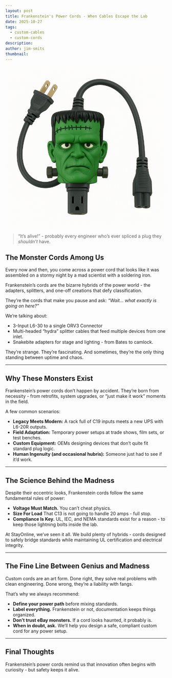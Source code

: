 ```yaml
---
layout: post
title: Frankenstein's Power Cords - When Cables Escape the Lab
date: 2025-10-27
tags:
  - custom-cables
  - custom-cords
description:
author: jim-smits
thumbnail:
---
```

<img src="assets/images/posts/frankenstein.png" alt="Frankenstein's Monster's head with cords coming out of the sides." /> 

> “It’s alive!” - probably every engineer who’s ever spliced a plug they _shouldn’t_ have.

## The Monster Cords Among Us

Every now and then, you come across a power cord that looks like it was assembled on a stormy night by a mad scientist with a soldering iron.  

Frankenstein’s cords are the bizarre hybrids of the power world - the adapters, splitters, and one-off creations that defy classification.  

They’re the cords that make you pause and ask: _“Wait… what exactly is going on here?”_

We’re talking about:

- 3-Input L6-30 to a single ORV3 Connector    
- Multi-headed “hydra” splitter cables that feed multiple devices from one inlet.    
- Snakebite adapters for stage and lighting - from Bates to camlock.    

They’re strange. They’re fascinating. And sometimes, they’re the only thing standing between uptime and chaos.

---

## Why These Monsters Exist

Frankenstein’s power cords don’t happen by accident. They’re born from necessity - from retrofits, system upgrades, or “just make it work” moments in the field.

A few common scenarios:

- **Legacy Meets Modern:** A rack full of C19 inputs meets a new UPS with L6-20R outputs.    
- **Field Adaptation:** Temporary power setups at trade shows, film sets, or test benches.    
- **Custom Equipment:** OEMs designing devices that don’t quite fit standard plug logic.    
- **Human Ingenuity (and occasional hubris):** Someone just had to see if it’d work.    

---

## The Science Behind the Madness

Despite their eccentric looks, Frankenstein cords follow the same fundamental rules of power:

- **Voltage Must Match.** You can’t cheat physics.
- **Size For Load** That C13 is not going to handle 20 amps - full stop.
- **Compliance Is Key.** UL, IEC, and NEMA standards exist for a reason - to keep those lightning bolts inside the lab.
    

At StayOnline, we’ve seen it all. We build plenty of hybrids - cords designed to safely bridge standards while maintaining UL certification and electrical integrity.  


---

## The Fine Line Between Genius and Madness

Custom cords are an art form. Done right, they solve real problems with clean engineering. Done wrong, they’re a liability with fangs.

That’s why we always recommend:

- **Define your power path** before mixing standards.    
- **Label everything.** Frankenstein or not, documentation keeps things organized.    
- **Don’t trust eBay monsters.** If a cord looks haunted, it probably is.    
- **When in doubt, ask.** We’ll help you design a safe, compliant custom cord for any power setup.
    

---

## Final Thoughts

Frankenstein’s power cords remind us that innovation often begins with curiosity - but safety keeps it alive.  